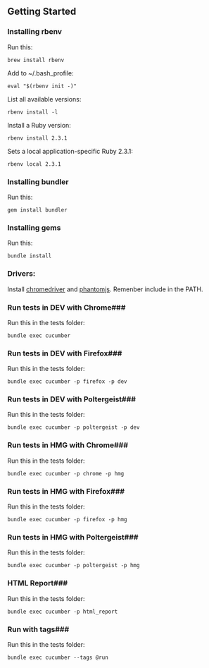 ## Getting Started ##

### Installing rbenv ###
Run this:
```shell
brew install rbenv
```

Add to ~/.bash_profile:
```shell
eval "$(rbenv init -)"
```

List all available versions:
```shell
rbenv install -l
```

Install a Ruby version:
```shell
rbenv install 2.3.1
```

Sets a local application-specific Ruby 2.3.1:
```shell
rbenv local 2.3.1
```

### Installing bundler ###
Run this:
```shell
gem install bundler
```

### Installing gems ###
Run this:
```shell
bundle install
```

### Drivers: ###
Install [chromedriver](https://sites.google.com/a/chromium.org/chromedriver/) and [phantomjs](http://phantomjs.org/).
Remenber include in the PATH.

### Run tests in DEV with Chrome###
Run this in the tests folder:
```shell
bundle exec cucumber
```

### Run tests in DEV with Firefox###
Run this in the tests folder:
```shell
bundle exec cucumber -p firefox -p dev
```

### Run tests in DEV with Poltergeist###
Run this in the tests folder:
```shell
bundle exec cucumber -p poltergeist -p dev
```

### Run tests in HMG with Chrome###
Run this in the tests folder:
```shell
bundle exec cucumber -p chrome -p hmg
```

### Run tests in HMG with Firefox###
Run this in the tests folder:
```shell
bundle exec cucumber -p firefox -p hmg
```
### Run tests in HMG with Poltergeist###
Run this in the tests folder:
```shell
bundle exec cucumber -p poltergeist -p hmg
```

### HTML Report###
Run this in the tests folder:
```shell
bundle exec cucumber -p html_report
```

### Run with tags###
Run this in the tests folder:
```shell
bundle exec cucumber --tags @run
```
